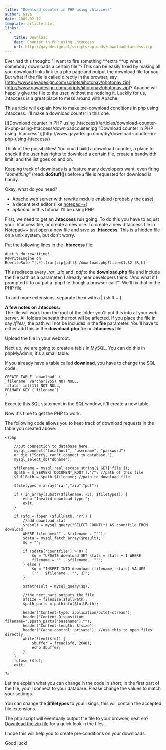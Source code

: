 ```yaml
---
title: "Download counter in PHP using .htaccess"
author: Gaya
date: 2009-02-12
template: article.html
links:
  -
    title: Download
    desc: Counter in PHP using .htaccess
    url: http://gayadesign.nl/scripts/uploads/downloadhtaccess.zip
---
```

Ever had this thought: "I want to fire something **extra **up when somebody downloads a certain file."? This can be easily fixed by making all you download links link to a php page and output the download file for you. But what if the file is called directly in the browser, say [http://www.gayadesign.com/scripts/photonav/photonav.zip](http://www.gayadesign.com/scripts/photonav/photonav.zip)? Apache will happily give the file to the user, without me noticing it. Luckily for us, .htaccess is a great place to mess around with Apache.

This article will explain how to make pre-download conditions in php using .htaccess. I'll make a download counter in this one.

<div class="border">[![Download counter in PHP using .htaccess](/articles/download-counter-in-php-using-htaccess/downloadcounter.jpg "Download counter in PHP using .htaccess")](http://www.gayadesign.com/diy/download-counter-in-php-using-htaccess/)</div><span class="more"></span>

Think of the possibilities! You could build a download counter, a place to check if the user has rights to download a certain file, create a bandwidth limit, and the list goes on and on.

Keeping track of downloads is a feature many developers want, even firing *"something"* (read: **doStuff()**) before a file is requested for download is handy.

Okay, what do you need?

- Apache web server with [rewrite module](http://httpd.apache.org/docs/1.3/mod/mod_rewrite.html) enabled (probably the case)
- a decent text editor (like [notepad++](http://notepad-plus.sourceforge.net/))
- *optional*: in this tutorial I'll be using PHP

First, we need to get an **.htaccess** rule going. To do this you have to adjust your .htaccess file, or create a new one. To create a new .htaccess file in Notepad++ just open a new file and save as **.htaccess**. This is a hidden file on a unix system, but don't worry.

Put the following lines in the **.htaccess** file:


```clike
#Let's do rewriting!
RewriteEngine on
RewriteRule ^(.*).(rar|zip|pdf)$ /download.php?file=$1.$2 [R,L]
```


This redirects every *.rar*, *.zip* and *.pdf* to the **download.php** file and include the file path as a parameter. I already hear developers think: "And what if I prompted it to output a .php file though a browser call?". We'll fix that in the PHP file.

To add more extensions, separate them with a **|** (shift + ).

**A few notes on .htaccess:**  
 The file will work from the root of the folder you'll put this into at your web server. All folders beneath the root will be affected. If you place the file in say */files/*, the path will not be included in the **file** parameter. You'll have to either add this in the **download.php** file or **.htaccess** file.

Upload the file in your webroot.

Next up, we are going to create a table in MySQL. You can do this in phpMyAdmin, it's a small table.

If you already have a table called **download**, you have to change the SQL code.


```clike
CREATE TABLE `download` (
`filename` varchar(255) NOT NULL,
`stats` int(11) NOT NULL,
PRIMARY KEY (`filename`)
)
```


Execute this SQL statement in the SQL window, it'll create a new table.

Now it's time to get the PHP to work.

The following code allows you to keep track of download requests in the table you created above:


```clike
<?php

    //put connection to database here
    mysql_connect("localhost", "username", "password")
    or die ("Sorry, can't connect to database.");
    mysql_select_db("dbname");

    $filename = mysql_real_escape_string($_GET['file']);
    $path = $_SERVER['DOCUMENT_ROOT']."/"; //path of this file
    $fullPath = $path.$filename; //path to download file
    
    $filetypes = array("rar","zip","pdf");
    
    if (!in_array(substr($filename, -3), $filetypes)) {
        echo "Invalid download type.";
        exit;
    }

    if ($fd = fopen ($fullPath, "r")) {
        //add download stat
        $result = mysql_query("SELECT COUNT(*) AS countfile FROM download
        WHERE filename='" . $filename . "'");
        $data = mysql_fetch_array($result);
        $q = "";
    
        if ($data['countfile'] > 0) {
            $q = "UPDATE download SET stats = stats + 1 WHERE
            filename = '" . $filename . "'";
        } else {
            $q = "INSERT INTO download (filename, stats) VALUES
            ('" . $filename . "', 1)";
        }
        
        $statresult = mysql_query($q);
        
        //the next part outputs the file
        $fsize = filesize($fullPath);
        $path_parts = pathinfo($fullPath);
        
        header("Content-type: application/octet-stream");
        header("Content-Disposition: filename=".$path_parts["basename"]."");
        header("Content-length: $fsize");
        header("Cache-control: private"); //use this to open files directly
        while(!feof($fd)) {
            $buffer = fread($fd, 2048);
            echo $buffer;
        }
    }
    fclose ($fd);
    exit;

?>
```


Let me explain what you can change in the code in short; in the first part of the file, you'll connect to your database. Please change the values to match your settings.

You can change the **$filetypes** to your likings, this will contain the accepted file extensions.

The php script will eventually output the file to your browser, neat eh? [Download the zip file](http://gayadesign.nl/scripts/uploads/downloadhtaccess.zip) for a quick look in the files.

I hope this will help you to create pre-conditions on your downloads.

Good luck!